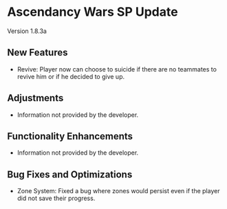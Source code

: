 # Ascendancy Wars SP Update
Version 1.8.3a

## New Features
- Revive: Player now can choose to suicide if there are no teammates to revive him or if he decided to give up.

## Adjustments
- Information not provided by the developer.

## Functionality Enhancements
- Information not provided by the developer.

## Bug Fixes and Optimizations
- Zone System: Fixed a bug where zones would persist even if the player did not save their progress.
